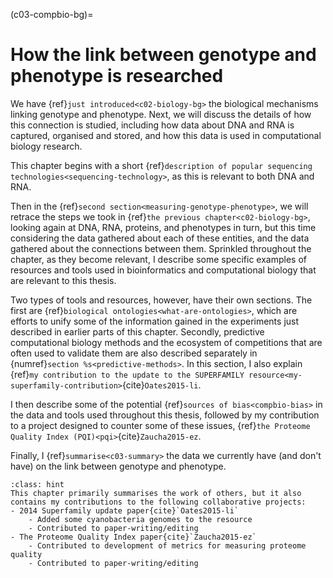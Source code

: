 (c03-compbio-bg)=
# How the link between genotype and phenotype is researched
We have {ref}`just introduced<c02-biology-bg>` the biological mechanisms linking genotype and phenotype.
Next, we will discuss the details of how this connection is studied, including how data about DNA and RNA is captured, organised and stored, and how this data is used in computational biology research.

This chapter begins with a short {ref}`description of popular sequencing technologies<sequencing-technology>`, as this is relevant to both DNA and RNA.

Then in the {ref}`second section<measuring-genotype-phenotype>`, we will retrace the steps we took in {ref}`the previous chapter<c02-biology-bg>`, looking again at DNA, RNA, proteins, and phenotypes in turn, but this time considering the data gathered about each of these entities, and the data gathered about the connections between them. 
Sprinkled throughout the chapter, as they become relevant, I describe some specific examples of resources and tools used in bioinformatics and computational biology that are relevant to this thesis.

Two types of tools and resources, however, have their own sections.
The first are {ref}`biological ontologies<what-are-ontologies>`, which are efforts to unify some of the information gained in the experiments just described in earlier parts of this chapter.
Secondly, predictive computational biology methods and the ecosystem of competitions that are often used to validate them are also described separately in {numref}`section %s<predictive-methods>`. 
In this section, I also explain {ref}`my contribution to the update to the SUPERFAMILY resource<my-superfamily-contribution>`{cite}`Oates2015-li`.

I then describe some of the potential {ref}`sources of bias<compbio-bias>` in the data and tools used throughout this thesis, followed by my contribution to a project designed to counter some of these issues, {ref}`the Proteome Quality Index (PQI)<pqi>`{cite}`Zaucha2015-ez`.

Finally, I {ref}`summarise<c03-summary>` the data we currently have (and don't have) on the link between genotype and phenotype.

```{admonition} Contributions in this Chapter
:class: hint
This chapter primarily summarises the work of others, but it also contains my contributions to the following collaborative projects:
- 2014 Superfamily update paper{cite}`Oates2015-li`
    - Added some cyanobacteria genomes to the resource
    - Contributed to paper-writing/editing
- The Proteome Quality Index paper{cite}`Zaucha2015-ez`
    - Contributed to development of metrics for measuring proteome quality
    - Contributed to paper-writing/editing
```